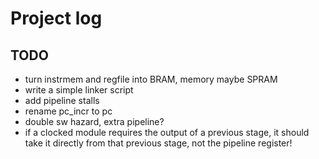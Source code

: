 # Project log

## TODO

- turn instrmem and regfile into BRAM, memory maybe SPRAM
- write a simple linker script
- add pipeline stalls
- rename pc_incr to pc
- double sw hazard, extra pipeline?
- if a clocked module requires the output of a previous stage, it should take it
  directly from that previous stage, not the pipeline register!
